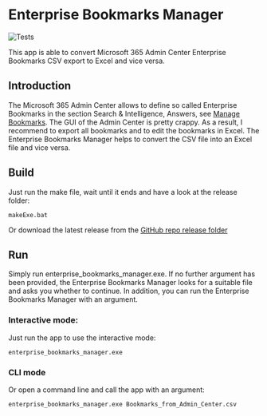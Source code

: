 # Enterprise Bookmarks Manager
![Tests](https://github.com/gitRigge/EnterpriseBookmarksManager/actions/workflows/check.yml/badge.svg)

This app is able to convert Microsoft 365 Admin Center Enterprise Bookmarks CSV export to Excel and vice versa.

## Introduction
The Microsoft 365 Admin Center allows to define so called Enterprise Bookmarks in the section Search & Intelligence, Answers, see [Manage Bookmarks](https://learn.microsoft.com/en-us/microsoftsearch/manage-bookmarks). The GUI of the Admin Center is pretty crappy. As a result, I recommend to export all bookmarks and to edit the bookmarks in Excel. The Enterprise Bookmarks Manager helps to convert the CSV file into an Excel file and vice versa.

## Build
Just run the make file, wait until it ends and have a look at the release folder:

```makeExe.bat```

Or download the latest release from the [GitHub repo release folder](https://github.com/gitRigge/EnterpriseBookmarksManager/blob/main/release/enterprise_bookmarks_manager.zip)

## Run
Simply run enterprise_bookmarks_manager.exe. If no further argument has been provided, the Enterprise Bookmarks Manager looks for a suitable file and asks you whether to continue. In addition, you can run the Enterprise Bookmarks Manager with an argument.

### Interactive mode:
Just run the app to use the interactive mode:

```enterprise_bookmarks_manager.exe```

### CLI mode
Or open a command line and call the app with an argument:

```enterprise_bookmarks_manager.exe Bookmarks_from_Admin_Center.csv```
